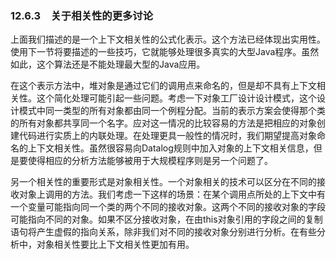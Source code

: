 ### 12.6.3　关于相关性的更多讨论

上面我们描述的是一个上下文相关性的公式化表示。这个方法已经体现出实用性。使用下一节将要描述的一些技巧，它就能够处理很多真实的大型Java程序。虽然如此，这个算法还是不能处理最大型的Java应用。

在这个表示方法中，堆对象是通过它们的调用点来命名的，但是却不具有上下文相关性。这个简化处理可能引起一些问题。考虑一下对象工厂设计设计模式，这个设计模式中同一类型的所有对象都由同一个例程分配。当前的表示方案会使得那个类的所有对象都共享同一个名字。应对这一情况的比较容易的方法是把相应的对象创建代码进行实质上的内联处理。在处理更具一般性的情况时，我们期望提高对象命名的上下文相关性。虽然很容易向Datalog规则中加入对象的上下文相关信息，但是要使得相应的分析方法能够被用于大规模程序则是另一个问题了。

另一个相关性的重要形式是对象相关性。一个对象相关的技术可以区分在不同的接收对象上调用的方法。我们考虑一下这样的场景：在某个调用点所处的上下文中有一个变量可能指向同一个类的两个不同的接收对象。这两个不同的接收对象的字段可能指向不同的对象。如果不区分接收对象，在由this对象引用的字段之间的复制语句将产生虚假的指向关系，除非我们对不同的接收对象分别进行分析。在有些分析中，对象相关性要比上下文相关性更加有用。
